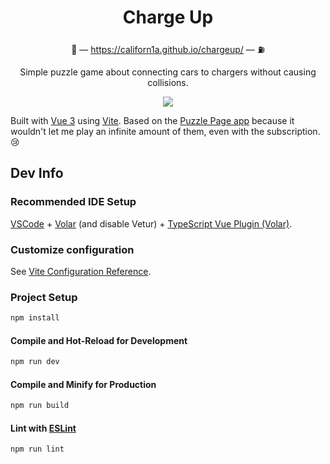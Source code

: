 <div align="center">
<h1>Charge Up</h1>

🚗 — https://californ1a.github.io/chargeup/ — ⛽

Simple puzzle game about connecting cars to chargers without causing collisions.

<p>
	<img src="https://i.imgur.com/73RIOQw.png"/>
</p>

</div>

Built with [Vue 3](https://v3.vuejs.org/) using [Vite](https://vitejs.dev/). Based on the [Puzzle Page app](https://appynation.helpshift.com/hc/en/13-puzzle-page/faq/347-charge-up/?s=puzzle-instructions&f=charge-up) because it wouldn't let me play an infinite amount of them, even with the subscription. 😢

## Dev Info
### Recommended IDE Setup

[VSCode](https://code.visualstudio.com/) + [Volar](https://marketplace.visualstudio.com/items?itemName=Vue.volar) (and disable Vetur) + [TypeScript Vue Plugin (Volar)](https://marketplace.visualstudio.com/items?itemName=Vue.vscode-typescript-vue-plugin).

### Customize configuration

See [Vite Configuration Reference](https://vitejs.dev/config/).

### Project Setup

```sh
npm install
```

#### Compile and Hot-Reload for Development

```sh
npm run dev
```

#### Compile and Minify for Production

```sh
npm run build
```

#### Lint with [ESLint](https://eslint.org/)

```sh
npm run lint
```
